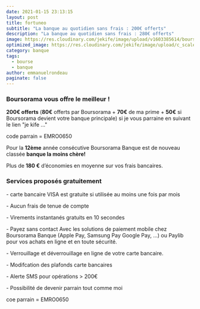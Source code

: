 ```yaml
---
date: 2021-01-15 23:13:15
layout: post
title: fortuneo
subtitle: "La banque au quotidien sans frais : 200€ offerts"
description: "La banque au quotidien sans frais : 280€ offerts"
image: https://res.cloudinary.com/jekife/image/upload/v1603385614/boursorama_bvurwe.jpg
optimized_image: https://res.cloudinary.com/jekife/image/upload/c_scale,w_380/v1603385614/boursorama_bvurwe.jpg
category: banque
tags:
  - bourse
  - banque
author: emmanuelrondeau
paginate: false
---
```

### Boursorama vous offre le meilleur !

**200€ offerts** (**80€**  offerts par Boursorama + **70€** de ma prime + **50€** si Boursorama devient votre banque principale) si je vous parraine en suivant le lien "je kife ..."  

code parrain = EMRO0650

Pour la **12ème** année consécutive Boursorama Banque est de nouveau classée **banque la moins chère!**

Plus de **180 €** d’économies en moyenne sur vos frais bancaires.

### Services proposés gratuitement

\- carte bancaire VISA est gratuite si utilisée au moins une fois par mois

\- Aucun frais de tenue de compte

\- Virements instantanés gratuits en 10 secondes

\- Payez sans contact Avec les solutions de paiement mobile chez Boursorama Banque (Apple Pay, Samsung Pay
Google Pay, ...) ou  Paylib pour vos achats en ligne et en toute sécurité.

\- Verrouillage et déverrouillage en ligne de votre carte bancaire.

\- Modifcation des plafonds carte bancaires

\- Alerte SMS pour opérations > 200€

\- Possibilité de devenir parrain tout comme moi

coe parrain = EMRO0650
